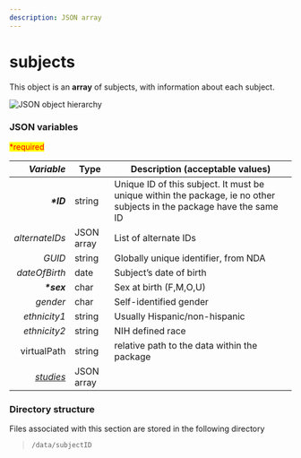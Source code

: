 ```yaml
---
description: JSON array
---
```


# subjects

This object is an **array** of subjects, with information about each subject.

![JSON object hierarchy](https://mermaid.ink/img/pako:eNptkj1rwzAQhv-KURYFbMjgLip0apdSWmhWQ7laZ0eNZAt90ISQ\_96TazkljQfdY99jveLsE2tHiUyw3oHdFS\_vzVDQ5cYx8Oft2-tE66p6kBCAp2V9f1Ho-YeFdg898gxXfassajWg5wtdGXiw6JTBIXj-h7OVMsny8fMLW1Iy5H6-T06IUlHSXG8YBsFHR0qGG450sfd8Wpfu74Ypgo6XEqbyvw0D6KNXnmdYlOmFNA9wYGgYU8ndZTTzoLcWW57hknLUuBy06JTWYtV1eLfZlD64cY9iVdf1zNW3kmEnantgJTPoDChJn\_mU9mpY2KHBhglCiR1EHRrWDGdSo6VcfJIqjI6JDrTHkkEM4\_Y4tEwEFzFLjwrorzGzdf4BTHnHsQ)

### JSON variables

<mark style="color:red;">\*required</mark>

|        _**Variable**_ | **Type**   | **Description (acceptable values)**                                                                                   |
| --------------------: | ---------- | --------------------------------------------------------------------------------------------------------------------- |
|            _**\*ID**_ | string     | Unique ID of this subject. It must be unique within the package, ie no other subjects in the package have the same ID |
|        _alternateIDs_ | JSON array | List of alternate IDs                                                                                                 |
|                _GUID_ | string     | Globally unique identifier, from NDA                                                                                  |
|         _dateOfBirth_ | date       | Subject’s date of birth                                                                                               |
|           _**\*sex**_ | char       | Sex at birth (F,M,O,U)                                                                                                |
|              _gender_ | char       | Self-identified gender                                                                                                |
|          _ethnicity1_ | string     | Usually Hispanic/non-hispanic                                                                                         |
|          _ethnicity2_ | string     | NIH defined race                                                                                                      |
|           virtualPath | string     | relative path to the data within the package                                                                          |
| [_studies_](studies/) | JSON array |                                                                                                                       |

### Directory structure

Files associated with this section are stored in the following directory

> `/data/subjectID`

